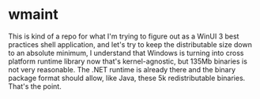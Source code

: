 # wmaint

This is kind of a repo for what I'm trying to figure out as a WinUI 3 best practices shell application, and let's try to keep the distributable size down to an absolute minimum, I understand that Windows is turning into cross platform runtime library now that's kernel-agnostic, but 135Mb binaries is not very reasonable. The .NET runtime is already there and the binary package format should allow, like Java, these 5k redistributable binaries. That's the point.
